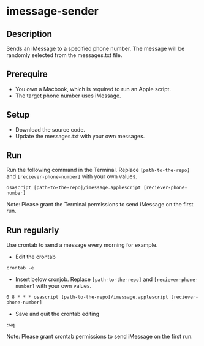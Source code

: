 # imessage-sender

## Description
Sends an iMessage to a specified phone number. The message will be randomly selected from the messages.txt file.

## Prerequire
- You own a Macbook, which is required to run an Apple script.
- The target phone number uses iMessage.

## Setup
- Download the source code.
- Update the messages.txt with your own messages.

## Run
Run the following command in the Terminal. Replace `[path-to-the-repo]` and `[reciever-phone-number]` with your own values.
```
osascript [path-to-the-repo]/imessage.applescript [reciever-phone-number]
```
Note: Please grant the Terminal permissions to send iMessage on the first run.

## Run regularly
Use crontab to send a message every morning for example.
- Edit the crontab
```
crontab -e
```
- Insert below cronjob. Replace `[path-to-the-repo]` and `[reciever-phone-number]` with your own values.
```
0 8 * * * osascript [path-to-the-repo]/imessage.applescript [reciever-phone-number]
```
- Save and quit the crontab editing
```
:wq
```
Note: Please grant crontab permissions to send iMessage on the first run.
